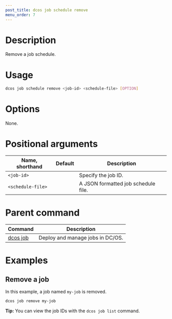 ```yaml
---
post_title: dcos job schedule remove
menu_order: 7
---
```

    
# Description
Remove a job schedule.

# Usage

```bash
dcos job schedule remove <job-id> <schedule-file> [OPTION]
```

# Options

None.

# Positional arguments

| Name, shorthand | Default | Description |
|---------|-------------|-------------|
| `<job-id>`   |             |  Specify the job ID. |
| `<schedule-file>`   |             |  A JSON formatted job schedule file. |

# Parent command

| Command | Description |
|---------|-------------|
| [dcos job](/docs/1.10/cli/command-reference/dcos-job/) |  Deploy and manage jobs in DC/OS. |

# Examples

## Remove a job

In this example, a job named `my-job` is removed.

```bash
dcos job remove my-job
```

**Tip:** You can view the job IDs with the `dcos job list` command.
